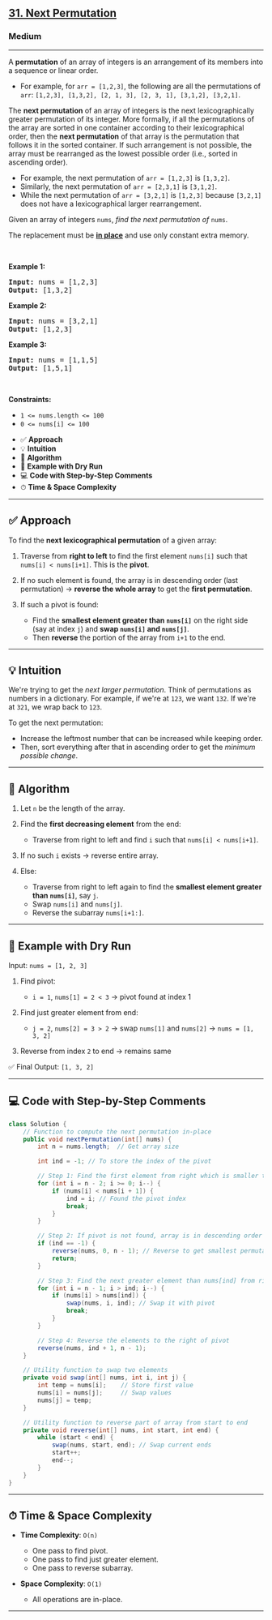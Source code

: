 <h2><a href="https://leetcode.com/problems/next-permutation">31. Next Permutation</a></h2><h3>Medium</h3><hr><p>A <strong>permutation</strong> of an array of integers is an arrangement of its members into a sequence or linear order.</p>

<ul>
	<li>For example, for <code>arr = [1,2,3]</code>, the following are all the permutations of <code>arr</code>: <code>[1,2,3], [1,3,2], [2, 1, 3], [2, 3, 1], [3,1,2], [3,2,1]</code>.</li>
</ul>

<p>The <strong>next permutation</strong> of an array of integers is the next lexicographically greater permutation of its integer. More formally, if all the permutations of the array are sorted in one container according to their lexicographical order, then the <strong>next permutation</strong> of that array is the permutation that follows it in the sorted container. If such arrangement is not possible, the array must be rearranged as the lowest possible order (i.e., sorted in ascending order).</p>

<ul>
	<li>For example, the next permutation of <code>arr = [1,2,3]</code> is <code>[1,3,2]</code>.</li>
	<li>Similarly, the next permutation of <code>arr = [2,3,1]</code> is <code>[3,1,2]</code>.</li>
	<li>While the next permutation of <code>arr = [3,2,1]</code> is <code>[1,2,3]</code> because <code>[3,2,1]</code> does not have a lexicographical larger rearrangement.</li>
</ul>

<p>Given an array of integers <code>nums</code>, <em>find the next permutation of</em> <code>nums</code>.</p>

<p>The replacement must be <strong><a href="http://en.wikipedia.org/wiki/In-place_algorithm" target="_blank">in place</a></strong> and use only constant extra memory.</p>

<p>&nbsp;</p>
<p><strong class="example">Example 1:</strong></p>

<pre>
<strong>Input:</strong> nums = [1,2,3]
<strong>Output:</strong> [1,3,2]
</pre>

<p><strong class="example">Example 2:</strong></p>

<pre>
<strong>Input:</strong> nums = [3,2,1]
<strong>Output:</strong> [1,2,3]
</pre>

<p><strong class="example">Example 3:</strong></p>

<pre>
<strong>Input:</strong> nums = [1,1,5]
<strong>Output:</strong> [1,5,1]
</pre>

<p>&nbsp;</p>
<p><strong>Constraints:</strong></p>

<ul>
	<li><code>1 &lt;= nums.length &lt;= 100</code></li>
	<li><code>0 &lt;= nums[i] &lt;= 100</code></li>
</ul>



* ✅ **Approach**
* 💡 **Intuition**
* 🧠 **Algorithm**
* 🧪 **Example with Dry Run**
* 💻 **Code with Step-by-Step Comments**
* ⏱ **Time & Space Complexity**

---

## ✅ Approach

To find the **next lexicographical permutation** of a given array:

1. Traverse from **right to left** to find the first element `nums[i]` such that `nums[i] < nums[i+1]`. This is the **pivot**.
2. If no such element is found, the array is in descending order (last permutation) → **reverse the whole array** to get the **first permutation**.
3. If such a pivot is found:

   * Find the **smallest element greater than `nums[i]`** on the right side (say at index `j`) and **swap `nums[i]` and `nums[j]`**.
   * Then **reverse** the portion of the array from `i+1` to the end.

---

## 💡 Intuition

We're trying to get the *next larger permutation*. Think of permutations as numbers in a dictionary.
For example, if we're at `123`, we want `132`. If we're at `321`, we wrap back to `123`.

To get the next permutation:

* Increase the leftmost number that can be increased while keeping order.
* Then, sort everything after that in ascending order to get the *minimum possible change*.

---

## 🧠 Algorithm

1. Let `n` be the length of the array.
2. Find the **first decreasing element** from the end:

   * Traverse from right to left and find `i` such that `nums[i] < nums[i+1]`.
3. If no such `i` exists → reverse entire array.
4. Else:

   * Traverse from right to left again to find the **smallest element greater than `nums[i]`**, say `j`.
   * Swap `nums[i]` and `nums[j]`.
   * Reverse the subarray `nums[i+1:]`.

---

## 🧪 Example with Dry Run

Input: `nums = [1, 2, 3]`

1. Find pivot:

   * `i = 1`, `nums[1] = 2 < 3` → pivot found at index 1
2. Find just greater element from end:

   * `j = 2`, `nums[2] = 3 > 2` → swap `nums[1]` and `nums[2]`
     → `nums = [1, 3, 2]`
3. Reverse from index `2` to end → remains same

✅ Final Output: `[1, 3, 2]`

---

## 💻 Code with Step-by-Step Comments

```java
class Solution {
    // Function to compute the next permutation in-place
    public void nextPermutation(int[] nums) {
        int n = nums.length;  // Get array size

        int ind = -1; // To store the index of the pivot

        // Step 1: Find the first element from right which is smaller than next
        for (int i = n - 2; i >= 0; i--) {
            if (nums[i] < nums[i + 1]) {
                ind = i; // Found the pivot index
                break;
            }
        }

        // Step 2: If pivot is not found, array is in descending order
        if (ind == -1) {
            reverse(nums, 0, n - 1); // Reverse to get smallest permutation
            return;
        }

        // Step 3: Find the next greater element than nums[ind] from right end
        for (int i = n - 1; i > ind; i--) {
            if (nums[i] > nums[ind]) {
                swap(nums, i, ind); // Swap it with pivot
                break;
            }
        }

        // Step 4: Reverse the elements to the right of pivot
        reverse(nums, ind + 1, n - 1);
    }

    // Utility function to swap two elements
    private void swap(int[] nums, int i, int j) {
        int temp = nums[i];    // Store first value
        nums[i] = nums[j];     // Swap values
        nums[j] = temp;
    }

    // Utility function to reverse part of array from start to end
    private void reverse(int[] nums, int start, int end) {
        while (start < end) {
            swap(nums, start, end); // Swap current ends
            start++;
            end--;
        }
    }
}
```

---

## ⏱ Time & Space Complexity

* **Time Complexity**: `O(n)`

  * One pass to find pivot.
  * One pass to find just greater element.
  * One pass to reverse subarray.
* **Space Complexity**: `O(1)`

  * All operations are in-place.

---


